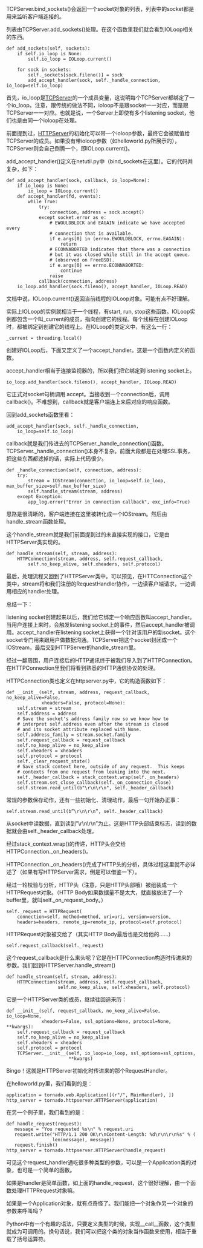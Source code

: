 TCPServer.bind\_sockets\(\)会返回一个socket对象的列表，列表中的socket都是用来监听客户端连接的。

列表由TCPServer.add\_sockets\(\)处理。在这个函数里我们就会看到IOLoop相关的东西。

```
def add_sockets(self, sockets):
    if self.io_loop is None:
        self.io_loop = IOLoop.current()

    for sock in sockets:
        self._sockets[sock.fileno()] = sock
        add_accept_handler(sock, self._handle_connection, io_loop=self.io_loop)

```

首先，io\_loop是[TCPServer](http://www.nowamagic.net/academy/tag/TCPServer)的一个成员变量，这说明每个TCPServer都绑定了一个io\_loop。注意，跟传统的做法不同，ioloop不是跟socket一一对应，而是跟TCPServer一一对应。也就是说，一个Server上即使有多个listening socket，他们也是由同一个ioloop在处理。

前面提到过，[HTTPServer](http://www.nowamagic.net/academy/tag/HTTPServer)的初始化可以带一个ioloop参数，最终它会被赋值给TCPServer的成员。如果没有带ioloop参数（如helloworld.py所展示的），TCPServer则会自己倒腾一个，即IOLoop.current\(\)。

add\_accept\_handler\(\)定义在netutil.py中（bind\_sockets在这里）。它的代码并复杂，如下：

```
def add_accept_handler(sock, callback, io_loop=None):
    if io_loop is None:
        io_loop = IOLoop.current()
    def accept_handler(fd, events):
        while True:
            try:
                connection, address = sock.accept()
            except socket.error as e:
                # EWOULDBLOCK and EAGAIN indicate we have accepted every
                # connection that is available.
                if e.args[0] in (errno.EWOULDBLOCK, errno.EAGAIN):
                    return
                # ECONNABORTED indicates that there was a connection
                # but it was closed while still in the accept queue.
                # (observed on FreeBSD).
                if e.args[0] == errno.ECONNABORTED:
                    continue
                raise
            callback(connection, address)
    io_loop.add_handler(sock.fileno(), accept_handler, IOLoop.READ)

```

文档中说，IOLoop.current\(\)返回当前线程的IOLoop对象。可能有点不好理解。

实际上IOLoop的实例就相当于一个线程，有start, run, stop这些函数。IOLoop实例都包含一个叫\_current的成员，指向创建它的线程。每个线程在创建IOLoop时，都被绑定到创建它的线程上。在IOLoop的类定义中，有这么一行：

```
_current = threading.local()

```

创建好IOLoop后，下面又定义了一个accept\_handler。这是一个函数内定义的函数。

accept\_handler相当于连接监视器的，所以我们把它绑定到listening socket上。

```
io_loop.add_handler(sock.fileno(), accept_handler, IOLoop.READ)

```

它正式对socket句柄调用 accept。当接收到一个connection后，调用callback\(\)。不难想到，callback就是客户端连上来后对应的响应函数。

回到add\_sockets函数里看：

```
add_accept_handler(sock, self._handle_connection,
    io_loop=self.io_loop)

```

callback就是我们传进去的TCPServer.\_handle\_connection\(\)函数。TCPServer.\_handle\_connection\(\)本身不复杂。前面大段都是在处理SSL事务，把这些东西都滤掉的话，实际上代码很少。

```
def _handle_connection(self, connection, address):
    try:
        stream = IOStream(connection, io_loop=self.io_loop, max_buffer_size=self.max_buffer_size)
        self.handle_stream(stream, address)
    except Exception:
        app_log.error("Error in connection callback", exc_info=True)

```

思路是很清晰的，客户端连接在这里被转化成一个IOStream。然后由handle\_stream函数处理。

这个handle\_stream就是我们前面提到过的未直接实现的接口，它是由HTTPServer类实现的。

```
def handle_stream(self, stream, address):
    HTTPConnection(stream, address, self.request_callback,
		self.no_keep_alive, self.xheaders, self.protocol)

```

最后，处理流程又回到了HTTPServer类中。可以预见，在HTTConnection这个类中，stream将和我们注册的RequestHandler协作，一边读客户端请求，一边调用相应的handler处理。

总结一下：

listening socket创建起来以后，我们给它绑定一个响应函数叫accept\_handler。当用户连接上来时，会触发listening socket上的事件，然后accept\_handler被调用。accept\_handler在listening socket上获得一个针对该用户的新socket。这个socket专门用来跟用户做数据沟通。TCPServer把这个socket封闭成一个IOStream，最后交到HTTPServer的handle\_stream里。

经过一翻周围，用户连接后的HTTP通讯终于被我们导入到了HTTPConnection。在HTTPConnection里我们将看到熟悉的HTTP通信协议的处理。

HTTPConnection类也定义在httpserver.py中，它的构造函数如下：

```
def __init__(self, stream, address, request_callback, no_keep_alive=False,
             xheaders=False, protocol=None):
    self.stream = stream
    self.address = address
    # Save the socket's address family now so we know how to
    # interpret self.address even after the stream is closed
    # and its socket attribute replaced with None.
    self.address_family = stream.socket.family
    self.request_callback = request_callback
    self.no_keep_alive = no_keep_alive
    self.xheaders = xheaders
    self.protocol = protocol
    self._clear_request_state()
    # Save stack context here, outside of any request.  This keeps
    # contexts from one request from leaking into the next.
    self._header_callback = stack_context.wrap(self._on_headers)
    self.stream.set_close_callback(self._on_connection_close)
    self.stream.read_until(b"\r\n\r\n", self._header_callback)

```

常规的参数保存动作，还有一些初始化、清理动作，最后一句开始办正事：

```
self.stream.read_until(b”\r\n\r\n”, self._header_callback)

```

从socket中读数据，直到读到”\r\n\r\n”为止。这是HTTP头部结束标志，读到的数据就会由self.\_header\_callback处理。

经过stack\_context.wrap\(\)的传递，HTTP头会交给HTTPConnection.\_on\_headers\(\)。

HTTPConnection.\_on\_headers\(\)完成了HTTP头的分析，具体过程这里就不必详述了（如果有写HTTPServer需求，倒是可以借鉴一下）。

经过一轮校验与分析，HTTP头（注意，只是HTTP头部哦）被组装成一个HTTPRequest对象。（HTTP Body如果数据量不是太大，就直接放进了一个buffer里，就叫self.\_on\_request\_body。）

```
self._request = HTTPRequest(
    connection=self, method=method, uri=uri, version=version,
    headers=headers, remote_ip=remote_ip, protocol=self.protocol)

```

HTTPRequest对象被交给了（其实HTTP Body最后也是交给他的……）

```
self.request_callback(self._request)

```

这个request\_callback是什么来头呢？它是在HTTPConnection构造时传进来的参数。我们回到HTTPServer.handle\_stream\(\)

```
def handle_stream(self, stream, address):
    HTTPConnection(stream, address, self.request_callback,
                   self.no_keep_alive, self.xheaders, self.protocol)

```

它是一个HTTPServer类的成员，继续往回追来历：

```
def __init__(self, request_callback, no_keep_alive=False, io_loop=None,
             xheaders=False, ssl_options=None, protocol=None, **kwargs):
    self.request_callback = request_callback
    self.no_keep_alive = no_keep_alive
    self.xheaders = xheaders
    self.protocol = protocol
    TCPServer.__init__(self, io_loop=io_loop, ssl_options=ssl_options,
                       **kwargs)

```

Bingo！这就是HTTPServer初始化时传进来的那个RequestHandler。

在helloworld.py里，我们看到的是：

```
application = tornado.web.Application([(r"/", MainHandler), ])
http_server = tornado.httpserver.HTTPServer(application)

```

在另一个例子里，我们看到的是：

```
def handle_request(request):
   message = "You requested %s\n" % request.uri
   request.write("HTTP/1.1 200 OK\r\nContent-Length: %d\r\n\r\n%s" % (
                 len(message), message))
   request.finish()
http_server = tornado.httpserver.HTTPServer(handle_request)

```

可见这个request\_handler通吃很多种类型的参数，可以是一个Application类的对象，也可是一个简单的函数。

如果是handler是简单函数，如上面的handle\_request，这个很好理解，由一个函数处理HTTPRequest对象嘛。

如果是一个Application对象，就有点奇怪了。我们能把一个对象作另一个对象的参数来呼叫吗？

Python中有一个有趣的语法，只要定义类型的时候，实现\_\_call\_\_函数，这个类型就成为可调用的。换句话说，我们可以把这个类的对象当作函数来使用，相当于重载了括号运算符。


